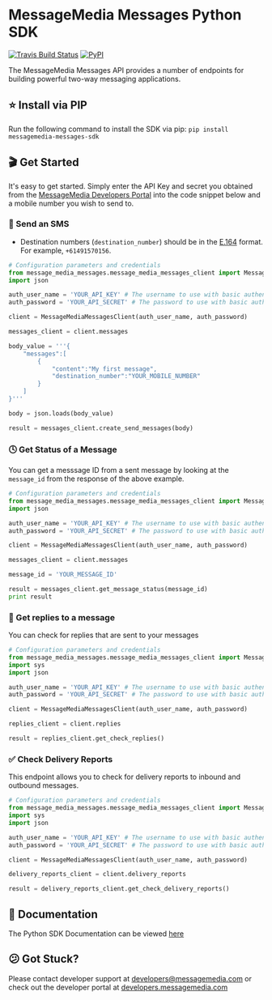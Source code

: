 # MessageMedia Messages Python SDK
[![Travis Build Status](https://api.travis-ci.org/messagemedia/messages-python-sdk.svg?branch=master)](https://travis-ci.org/messagemedia/messages-python-sdk)
[![PyPI](https://img.shields.io/pypi/v/messagemedia-messages-sdk.svg)](https://pypi.python.org/pypi/messagemedia-messages-sdk)

The MessageMedia Messages API provides a number of endpoints for building powerful two-way messaging applications.

## ⭐️ Install via PIP
Run the following command to install the SDK via pip:
`pip install messagemedia-messages-sdk`

## 🎬 Get Started
It's easy to get started. Simply enter the API Key and secret you obtained from the [MessageMedia Developers Portal](https://developers.messagemedia.com) into the code snippet below and a mobile number you wish to send to.

### 🚀 Send an SMS
* Destination numbers (`destination_number`) should be in the [E.164](http://en.wikipedia.org/wiki/E.164) format. For example, `+61491570156`.
```python
# Configuration parameters and credentials
from message_media_messages.message_media_messages_client import MessageMediaMessagesClient
import json

auth_user_name = 'YOUR_API_KEY' # The username to use with basic authentication
auth_password = 'YOUR_API_SECRET' # The password to use with basic authentication

client = MessageMediaMessagesClient(auth_user_name, auth_password)

messages_client = client.messages

body_value = '''{
    "messages":[
        {
            "content":"My first message",
            "destination_number":"YOUR_MOBILE_NUMBER"
        }
    ]
}'''

body = json.loads(body_value)

result = messages_client.create_send_messages(body)
```

### 🕓 Get Status of a Message
You can get a messsage ID from a sent message by looking at the `message_id` from the response of the above example.
```python
# Configuration parameters and credentials
from message_media_messages.message_media_messages_client import MessageMediaMessagesClient
import json

auth_user_name = 'YOUR_API_KEY' # The username to use with basic authentication
auth_password = 'YOUR_API_SECRET' # The password to use with basic authentication

client = MessageMediaMessagesClient(auth_user_name, auth_password)

messages_client = client.messages

message_id = 'YOUR_MESSAGE_ID'

result = messages_client.get_message_status(message_id)
print result
```

### 💬 Get replies to a message
You can check for replies that are sent to your messages
```python
# Configuration parameters and credentials
from message_media_messages.message_media_messages_client import MessageMediaMessagesClient
import sys
import json

auth_user_name = 'YOUR_API_KEY' # The username to use with basic authentication
auth_password = 'YOUR_API_SECRET' # The password to use with basic authentication

client = MessageMediaMessagesClient(auth_user_name, auth_password)

replies_client = client.replies

result = replies_client.get_check_replies()
```

### ✅ Check Delivery Reports
This endpoint allows you to check for delivery reports to inbound and outbound messages.
```python
# Configuration parameters and credentials
from message_media_messages.message_media_messages_client import MessageMediaMessagesClient
import sys
import json

auth_user_name = 'YOUR_API_KEY' # The username to use with basic authentication
auth_password = 'YOUR_API_SECRET' # The password to use with basic authentication

client = MessageMediaMessagesClient(auth_user_name, auth_password)

delivery_reports_client = client.delivery_reports

result = delivery_reports_client.get_check_delivery_reports()
```

## 📕 Documentation
The Python SDK Documentation can be viewed [here](DOCUMENTATION.md)

## 😕 Got Stuck?
Please contact developer support at developers@messagemedia.com or check out the developer portal at [developers.messagemedia.com](https://developers.messagemedia.com/)

